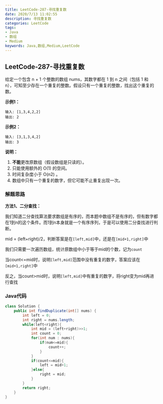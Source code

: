 ```yaml
---
title: LeetCode-287-寻找重复数
date: 2020/7/13 11:02:55
description: 寻找重复数
categories: LeetCode
tags: 
- Java
- 数组
- Medium
keywords: Java,数组,Medium,LeetCode
---
```


## LeetCode-287-寻找重复数

给定一个包含 n + 1 个整数的数组 nums，其数字都在 1 到 n 之间（包括 1 和 n），可知至少存在一个重复的整数。假设只有一个重复的整数，找出这个重复的数。

<!--more-->

**示例1：**

```
输入: [1,3,4,2,2]
输出: 2
```

**示例2：**

```
输入: [3,1,3,4,2]
输出: 3
```

**说明：**

1. **不能**更改原数组（假设数组是只读的）。
2. 只能使用额外的 O(1) 的空间。
3. 时间复杂度小于 O(n2) 。
4. 数组中只有一个重复的数字，但它可能不止重复出现一次。

### 解题思路

**方法1、二分查找：**

我们知道二分查找算法要求数组是有序的，而本题中数组不是有序的，但有数字都在1到n的这个条件。而1到n本身就是一个有序序列，于是可以使用二分查找进行判断。

mid = (left+right)/2，判断答案是在`[left,mid]`中，还是在`[mid+1,right]`中

我们只需要一次遍历数组，统计原数组中小于等于mid的个数，记为`count`

当count<=mid时，说明`[left,mid]`范围中没有重复的数字，答案应该在`[mid+1,right]`中

反之，当count>mid时，说明`[left,mid]`中有重复的数字，将right变为mid再进行查找

### Java代码


```java
class Solution {
    public int findDuplicate(int[] nums) {
        int left = 0;
        int right = nums.length;
        while(left<right){
            int mid = (left+right)>>1;
            int count = 0;
            for(int num : nums){
                if(num<=mid){
                    count++;
                }
            }
            if(count<=mid){
                left = mid+1;
            }else{
                right = mid;
            }
        }
        return right;
    }
}
```




